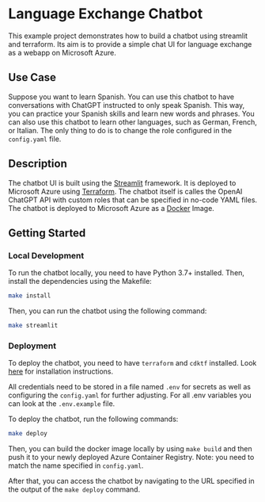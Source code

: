 # Language Exchange Chatbot

This example project demonstrates how to build a chatbot using streamlit and terraform. 
Its aim is to provide a simple chat UI for language exchange as a webapp on Microsoft Azure.

## Use Case

Suppose you want to learn Spanish. You can use this chatbot to have conversations with ChatGPT instructed to only speak Spanish. This way, you can practice your Spanish skills and learn new words and phrases. You can also use this chatbot to learn other languages, such as German, French, or Italian. The only thing to do is to change the role configured in the `config.yaml` file.

## Description

The chatbot UI is built using the [Streamlit](https://www.streamlit.io/) framework. It is deployed to Microsoft Azure using [Terraform](https://www.terraform.io/). The chatbot itself is calles the OpenAI ChatGPT API with custom roles that can be specified in no-code YAML files. The chatbot is deployed to Microsoft Azure as a [Docker](https://www.docker.com/) Image.

## Getting Started

### Local Development

To run the chatbot locally, you need to have Python 3.7+ installed. Then, install the dependencies using the Makefile:

```bash
make install
```

Then, you can run the chatbot using the following command:

```bash
make streamlit
```

### Deployment

To deploy the chatbot, you need to have `terraform` and `cdktf` installed. Look [here](https://developer.hashicorp.com/terraform/tutorials/cdktf/cdktf-install) for installation instructions.

All credentials need to be stored in a file named `.env` for secrets as well as configuring the `config.yaml` for further adjusting. For all .env variables you can look at the `.env.example` file.

To deploy the chatbot, run the following commands:

```bash
make deploy
```

Then, you can build the docker image locally by using `make build` and then push it to your newly deployed Azure Container Registry. Note: you need to match the name specified in `config.yaml`.

After that, you can access the chatbot by navigating to the URL specified in the output of the `make deploy` command.
